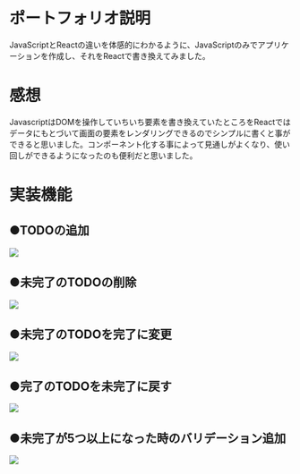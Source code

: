 <!DOCTYPE html>
<html lang="en">
<head>
    <meta charset="UTF-8">
    <meta http-equiv="X-UA-Compatible" content="IE=edge">
    <meta name="viewport" content="width=device-width, initial-scale=1.0">
</head>
<body>
  <h1 dir="auto">ポートフォリオ説明</h1>
    <p>JavaScriptとReactの違いを体感的にわかるように、JavaScriptのみでアプリケーションを作成し、それをReactで書き換えてみました。</p>
  <h1 dir="auto">感想</h1>
    <p>JavascriptはDOMを操作していちいち要素を書き換えていたところをReactではデータにもとづいて画面の要素をレンダリングできるのでシンプルに書くと事ができると思いました。コンポーネント化する事によって見通しがよくなり、使い回しができるようになったのも便利だと思いました。</p>
  <h1 dir="auto">実装機能</h1>
    <h2 dir="auto">●TODOの追加</h2>
    <img src="https://user-images.githubusercontent.com/125320189/220545185-19d45db3-4d34-4a6a-8f87-acc01d56c94e.gif" style="max-waidth: 100%; display: inline-block;" data-target="animated-image.originalImage">
    <h2 dir="auto">●未完了のTODOの削除</h2>
    <img src="https://user-images.githubusercontent.com/125320189/220540598-2d91581d-8cbf-4fcb-89fd-bdbe91809cf7.gif" style="max-waidth: 100%; display: inline-block;" data-target="animated-image.originalImage">
    <h2 dir="auto">●未完了のTODOを完了に変更</h2>
    <img src="https://user-images.githubusercontent.com/125320189/220540641-a9ca2d9f-8bef-48f9-9b63-3563902f5872.gif" style="max-waidth: 100%; display: inline-block;" data-target="animated-image.originalImage">
    <h2 dir="auto">●完了のTODOを未完了に戻す</h2>
    <img src="https://user-images.githubusercontent.com/125320189/220540715-668da8c9-6c4d-4ccf-af73-29bf02ff8116.gif" style="max-waidth: 100%; display: inline-block;" data-target="animated-image.originalImage">
    <h2 dir="auto">●未完了が5つ以上になった時のバリデーション追加</h2>
    <img src="https://user-images.githubusercontent.com/125320189/220545756-be2bf0e4-1d93-4533-81df-02ed4f975d5d.gif" style="max-waidth: 100%; display: inline-block;" data-target="animated-image.originalImage">
</body>
</html>
